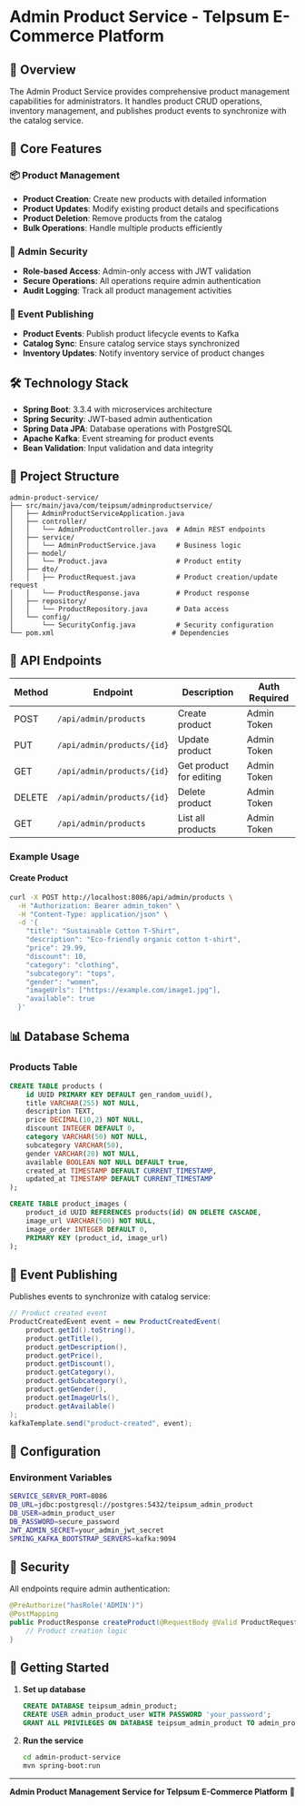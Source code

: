 # Admin Product Service - TeIpsum E-Commerce Platform

## 🔧 Overview

The Admin Product Service provides comprehensive product management capabilities for administrators. It handles product CRUD operations, inventory management, and publishes product events to synchronize with the catalog service.

## 🎯 Core Features

### 📦 Product Management
- **Product Creation**: Create new products with detailed information
- **Product Updates**: Modify existing product details and specifications
- **Product Deletion**: Remove products from the catalog
- **Bulk Operations**: Handle multiple products efficiently

### 🔐 Admin Security
- **Role-based Access**: Admin-only access with JWT validation
- **Secure Operations**: All operations require admin authentication
- **Audit Logging**: Track all product management activities

### 📡 Event Publishing
- **Product Events**: Publish product lifecycle events to Kafka
- **Catalog Sync**: Ensure catalog service stays synchronized
- **Inventory Updates**: Notify inventory service of product changes

## 🛠️ Technology Stack

- **Spring Boot**: 3.3.4 with microservices architecture
- **Spring Security**: JWT-based admin authentication
- **Spring Data JPA**: Database operations with PostgreSQL
- **Apache Kafka**: Event streaming for product events
- **Bean Validation**: Input validation and data integrity

## 📁 Project Structure

```
admin-product-service/
├── src/main/java/com/teipsum/adminproductservice/
│   ├── AdminProductServiceApplication.java
│   ├── controller/
│   │   └── AdminProductController.java  # Admin REST endpoints
│   ├── service/
│   │   └── AdminProductService.java     # Business logic
│   ├── model/
│   │   └── Product.java                 # Product entity
│   ├── dto/
│   │   ├── ProductRequest.java          # Product creation/update request
│   │   └── ProductResponse.java         # Product response
│   ├── repository/
│   │   └── ProductRepository.java       # Data access
│   └── config/
│       └── SecurityConfig.java          # Security configuration
└── pom.xml                             # Dependencies
```

## 🚀 API Endpoints

| Method | Endpoint | Description | Auth Required |
|--------|----------|-------------|---------------|
| POST | `/api/admin/products` | Create product | Admin Token |
| PUT | `/api/admin/products/{id}` | Update product | Admin Token |
| GET | `/api/admin/products/{id}` | Get product for editing | Admin Token |
| DELETE | `/api/admin/products/{id}` | Delete product | Admin Token |
| GET | `/api/admin/products` | List all products | Admin Token |

### Example Usage

#### Create Product
```bash
curl -X POST http://localhost:8086/api/admin/products \
  -H "Authorization: Bearer admin_token" \
  -H "Content-Type: application/json" \
  -d '{
    "title": "Sustainable Cotton T-Shirt",
    "description": "Eco-friendly organic cotton t-shirt",
    "price": 29.99,
    "discount": 10,
    "category": "clothing",
    "subcategory": "tops",
    "gender": "women",
    "imageUrls": ["https://example.com/image1.jpg"],
    "available": true
  }'
```

## 📊 Database Schema

### Products Table
```sql
CREATE TABLE products (
    id UUID PRIMARY KEY DEFAULT gen_random_uuid(),
    title VARCHAR(255) NOT NULL,
    description TEXT,
    price DECIMAL(10,2) NOT NULL,
    discount INTEGER DEFAULT 0,
    category VARCHAR(50) NOT NULL,
    subcategory VARCHAR(50),
    gender VARCHAR(20) NOT NULL,
    available BOOLEAN NOT NULL DEFAULT true,
    created_at TIMESTAMP DEFAULT CURRENT_TIMESTAMP,
    updated_at TIMESTAMP DEFAULT CURRENT_TIMESTAMP
);

CREATE TABLE product_images (
    product_id UUID REFERENCES products(id) ON DELETE CASCADE,
    image_url VARCHAR(500) NOT NULL,
    image_order INTEGER DEFAULT 0,
    PRIMARY KEY (product_id, image_url)
);
```

## 📡 Event Publishing

Publishes events to synchronize with catalog service:

```java
// Product created event
ProductCreatedEvent event = new ProductCreatedEvent(
    product.getId().toString(),
    product.getTitle(),
    product.getDescription(),
    product.getPrice(),
    product.getDiscount(),
    product.getCategory(),
    product.getSubcategory(),
    product.getGender(),
    product.getImageUrls(),
    product.getAvailable()
);
kafkaTemplate.send("product-created", event);
```

## 🔧 Configuration

### Environment Variables
```bash
SERVICE_SERVER_PORT=8086
DB_URL=jdbc:postgresql://postgres:5432/teipsum_admin_product
DB_USER=admin_product_user
DB_PASSWORD=secure_password
JWT_ADMIN_SECRET=your_admin_jwt_secret
SPRING_KAFKA_BOOTSTRAP_SERVERS=kafka:9094
```

## 🔐 Security

All endpoints require admin authentication:

```java
@PreAuthorize("hasRole('ADMIN')")
@PostMapping
public ProductResponse createProduct(@RequestBody @Valid ProductRequest request) {
    // Product creation logic
}
```

## 🚀 Getting Started

1. **Set up database**
   ```sql
   CREATE DATABASE teipsum_admin_product;
   CREATE USER admin_product_user WITH PASSWORD 'your_password';
   GRANT ALL PRIVILEGES ON DATABASE teipsum_admin_product TO admin_product_user;
   ```

2. **Run the service**
   ```bash
   cd admin-product-service
   mvn spring-boot:run
   ```

---

**Admin Product Management Service for TeIpsum E-Commerce Platform** 🔧